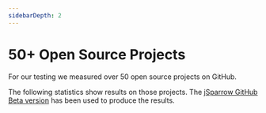 ```yaml
---
sidebarDepth: 2
---
```


# 50+ Open Source Projects

For our testing we measured over 50 open source projects on GitHub.

The following statistics show results on those projects.
The [jSparrow GitHub Beta version](https://github.com/apps/jsparrow-app) has been used to produce the results.

<statistics />
